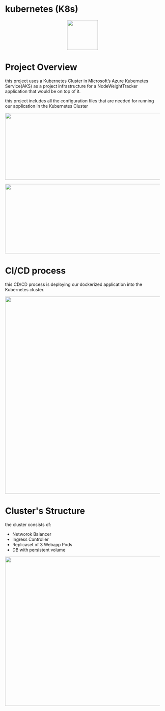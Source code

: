 # kubernetes (K8s)

<p align="center">
  <img 
    width="100"
    height="97"
    src="https://user-images.githubusercontent.com/21116260/167299259-8f357d36-ac0e-46fd-8888-4e096950cd2e.png"
  >
</p>

# Project Overview
this project uses a Kubernetes Cluster in Microsoft’s Azure Kubernetes Service(AKS) as a project infrastructure for a NodeWeightTracker application that would be on top of it.

this project includes all the configuration files that are needed for running our application in the Kubernetes Cluster

<p align="center">
  <img 
    width="633"
    height="217"
    src="https://user-images.githubusercontent.com/21116260/167298972-fe24143a-113e-4982-a4d8-1ad90ae88a2c.png"
  >
</p>


<p align="center">
  <img 
    width="552"
    height="226"
    src="https://user-images.githubusercontent.com/21116260/167298974-7fbb5c23-6e88-40d2-9ebf-65acd7f3a8f6.png"
  >
</p>

# CI/CD process 
this CD/CD process is deploying our dockerized application into the Kubernetes cluster.

<p align="center">
  <img 
    width="640"
    height="641"
    src="https://user-images.githubusercontent.com/21116260/167298980-89e53192-a810-4c2c-84c0-365b8e72d9b1.png"
  >
</p>

# Cluster's Structure
the cluster consists of:
* Networok Balancer
* Ingress Controller
* Replicaset of 3 Webapp Pods
* DB with persistent volume

<p align="center">
  <img 
    width="816"
    height="485"
    src="https://user-images.githubusercontent.com/21116260/167305801-c49237c7-bbec-4f28-98a2-3107749b4352.png"
  >
</p>
